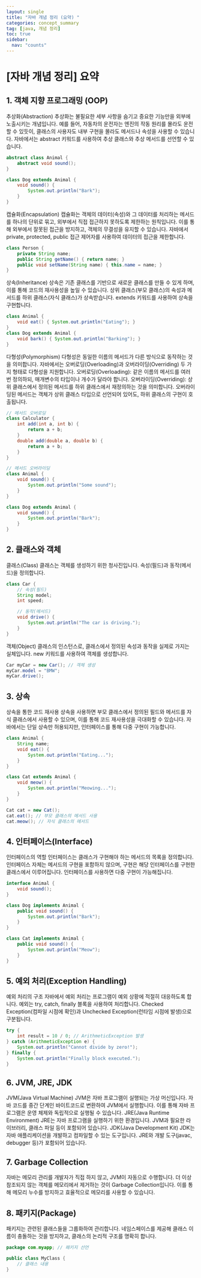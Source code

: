 ```yaml
---
layout: single
title: "자바 개념 정리 (요약) "
categories: concept_summary
tag: [java, 개념 정리]
toc: true
sidebar:
  nav: "counts"
---
```


# [자바 개념 정리] 요약

## 1. 객체 지향 프로그래밍 (OOP)

추상화(Abstraction)
추상화는 불필요한 세부 사항을 숨기고 중요한 기능만을 외부에 노출시키는 개념입니다. 예를 들어, 자동차의 운전자는 엔진의 작동 원리를 몰라도 운전할 수 있듯이, 클래스의 사용자도 내부 구현을 몰라도 메서드나 속성을 사용할 수 있습니다.
자바에서는 abstract 키워드를 사용하여 추상 클래스와 추상 메서드를 선언할 수 있습니다.

```java
abstract class Animal {
    abstract void sound();
}

class Dog extends Animal {
    void sound() {
        System.out.println("Bark");
    }
}
```

캡슐화(Encapsulation)
캡슐화는 객체의 데이터(속성)와 그 데이터를 처리하는 메서드를 하나의 단위로 묶고, 외부에서 직접 접근하지 못하도록 제한하는 원칙입니다. 이를 통해 외부에서 잘못된 접근을 방지하고, 객체의 무결성을 유지할 수 있습니다.
자바에서 private, protected, public 접근 제어자를 사용하여 데이터의 접근을 제한합니다.

```java
class Person {
    private String name;
    public String getName() { return name; }
    public void setName(String name) { this.name = name; }
}
```

상속(Inheritance)
상속은 기존 클래스를 기반으로 새로운 클래스를 만들 수 있게 하며, 이를 통해 코드의 재사용성을 높일 수 있습니다. 상위 클래스(부모 클래스)의 속성과 메서드를 하위 클래스(자식 클래스)가 상속받습니다.
extends 키워드를 사용하여 상속을 구현합니다.

```java
class Animal {
    void eat() { System.out.println("Eating"); }
}
class Dog extends Animal {
    void bark() { System.out.println("Barking"); }
}
```

다형성(Polymorphism)
다형성은 동일한 이름의 메서드가 다른 방식으로 동작하는 것을 의미합니다. 자바에서는 오버로딩(Overloading)과 오버라이딩(Overriding) 두 가지 형태로 다형성을 지원합니다.
오버로딩(Overloading): 같은 이름의 메서드를 여러 번 정의하되, 매개변수의 타입이나 개수가 달라야 합니다.
오버라이딩(Overriding): 상위 클래스에서 정의된 메서드를 하위 클래스에서 재정의하는 것을 의미합니다. 오버라이딩된 메서드는 객체가 상위 클래스 타입으로 선언되어 있어도, 하위 클래스의 구현이 호출됩니다.

```java
// 메서드 오버로딩
class Calculator {
    int add(int a, int b) {
        return a + b;
    }
    double add(double a, double b) {
        return a + b;
    }
}

// 메서드 오버라이딩
class Animal {
    void sound() {
        System.out.println("Some sound");
    }
}

class Dog extends Animal {
    void sound() {
        System.out.println("Bark");
    }
}
```

## 2. 클래스와 객체

클래스(Class)
클래스는 객체를 생성하기 위한 청사진입니다. 속성(필드)과 동작(메서드)을 정의합니다.

```java
class Car {
    // 속성(필드)
    String model;
    int speed;

    // 동작(메서드)
    void drive() {
        System.out.println("The car is driving.");
    }
}
```

객체(Object)
클래스의 인스턴스로, 클래스에서 정의된 속성과 동작을 실제로 가지는 실체입니다. new 키워드를 사용하여 객체를 생성합니다.

```java
Car myCar = new Car(); // 객체 생성
myCar.model = "BMW";
myCar.drive();
```

## 3. 상속

상속을 통한 코드 재사용
상속을 사용하면 부모 클래스에서 정의된 필드와 메서드를 자식 클래스에서 사용할 수 있으며, 이를 통해 코드 재사용성을 극대화할 수 있습니다.
자바에서는 단일 상속만 허용되지만, 인터페이스를 통해 다중 구현이 가능합니다.

```java
class Animal {
    String name;
    void eat() {
        System.out.println("Eating...");
    }
}

class Cat extends Animal {
    void meow() {
        System.out.println("Meowing...");
    }
}

Cat cat = new Cat();
cat.eat(); // 부모 클래스의 메서드 사용
cat.meow(); // 자식 클래스의 메서드
```

## 4. 인터페이스(Interface)

인터페이스의 역할
인터페이스는 클래스가 구현해야 하는 메서드의 목록을 정의합니다. 인터페이스 자체는 메서드의 구현을 포함하지 않으며, 구현은 해당 인터페이스를 구현한 클래스에서 이루어집니다.
인터페이스를 사용하면 다중 구현이 가능해집니다.

```java
interface Animal {
    void sound();
}

class Dog implements Animal {
    public void sound() {
        System.out.println("Bark");
    }
}

class Cat implements Animal {
    public void sound() {
        System.out.println("Meow");
    }
}
```

## 5. 예외 처리(Exception Handling)

예외 처리의 구조
자바에서 예외 처리는 프로그램이 예외 상황에 적절히 대응하도록 합니다. 예외는 try, catch, finally 블록을 사용하여 처리합니다.
Checked Exception(컴파일 시점에 확인)과 Unchecked Exception(런타임 시점에 발생)으로 구분됩니다.

```java
try {
    int result = 10 / 0; // ArithmeticException 발생
} catch (ArithmeticException e) {
    System.out.println("Cannot divide by zero!");
} finally {
    System.out.println("Finally block executed.");
}
```

## 6. JVM, JRE, JDK

JVM(Java Virtual Machine)
JVM은 자바 프로그램이 실행되는 가상 머신입니다. 자바 코드를 중간 단계인 바이트코드로 변환하여 JVM에서 실행합니다. 이를 통해 자바 프로그램은 운영 체제와 독립적으로 실행될 수 있습니다.
JRE(Java Runtime Environment)
JRE는 자바 프로그램을 실행하기 위한 환경입니다. JVM과 필요한 라이브러리, 클래스 파일 등이 포함되어 있습니다.
JDK(Java Development Kit)
JDK는 자바 애플리케이션을 개발하고 컴파일할 수 있는 도구입니다. JRE와 개발 도구(javac, debugger 등)가 포함되어 있습니다.

## 7. Garbage Collection

자바는 메모리 관리를 개발자가 직접 하지 않고, JVM이 자동으로 수행합니다. 더 이상 참조되지 않는 객체를 메모리에서 제거하는 것이 Garbage Collection입니다.
이를 통해 메모리 누수를 방지하고 효율적으로 메모리를 사용할 수 있습니다.

## 8. 패키지(Package)

패키지는 관련된 클래스들을 그룹화하여 관리합니다. 네임스페이스를 제공해 클래스 이름이 충돌하는 것을 방지하고, 클래스의 논리적 구조를 명확히 합니다.

```java
package com.myapp; // 패키지 선언

public class MyClass {
    // 클래스 내용
}
```
